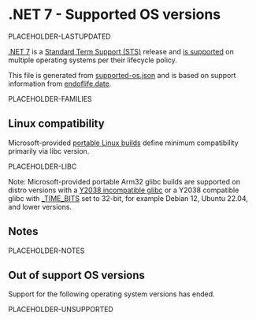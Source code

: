# .NET 7 - Supported OS versions

PLACEHOLDER-LASTUPDATED

[.NET 7](README.md) is a [Standard Term Support (STS)](../../release-policies.md) release and [is supported](../../support.md) on multiple operating systems per their lifecycle policy.

This file is generated from [supported-os.json](supported-os.json) and is based on support information from [endoflife.date](https://endoflife.date/).

PLACEHOLDER-FAMILIES
## Linux compatibility

Microsoft-provided [portable Linux builds](../../linux.md) define minimum compatibility primarily via libc version.

PLACEHOLDER-LIBC

Note: Microsoft-provided portable Arm32 glibc builds are supported on distro versions with a [Y2038 incompatible glibc](https://github.com/dotnet/core/discussions/9285) or a Y2038 compatible glibc with [_TIME_BITS](https://www.gnu.org/software/libc/manual/html_node/Feature-Test-Macros.html) set to 32-bit, for example Debian 12, Ubuntu 22.04, and lower versions.

## Notes

PLACEHOLDER-NOTES

## Out of support OS versions

Support for the following operating system versions has ended.

PLACEHOLDER-UNSUPPORTED
